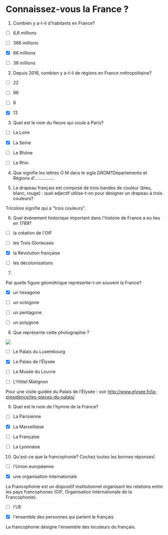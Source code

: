 # Connaissez-vous la France ?
 
1. Combien y a-t-il d'habitants en France?



- [ ] 6,6 millions

- [ ] 366 millions

- [x] 66 millions

- [ ] 36 millions






2. Depuis 2016, combien y a-t-il de régions en France métropolitaine?



- [ ] 22

- [ ] 96

- [ ] 8

- [x] 13








3. Quel est le nom du fleuve qui coule à Paris?


- [ ] La Loire

- [x] La Seine

- [ ] Le Rhône

- [ ] Le Rhin








4. Que signifie les lettres O M dans le sigle DROM?Départements et Régions d'................











5. Le drapeau français est composé de trois bandes de couleur (bleu, blanc, rouge) : quel adjectif utilise-t-on pour désigner un drapeau à trois couleurs?




Tricolore signifie qui a "trois couleurs".

6. Quel événement historique important dans l'histoire de France a eu lieu en 1789?



- [ ] la création de l'OIF

- [ ] les Trois Glorieuses

- [x] la Révolution française

- [ ] les décolonisations



7. 
Par quelle figure géométrique représente-t-on souvent la France? 




- [x] un hexagone

- [ ] un octogone

- [ ] un pentagone

- [ ] un polygone












8. Que représente cette photographie ?

![](https://d3c33hcgiwev3.cloudfront.net/imageAssetProxy.v1/lBjqvG1UEeaI_hJe858l4Q_a483f0ea14d8b4c6cf024061416a899a_Palais_Elys_e.JPG?expiry=1654992000000&hmac=778fZ4OWk31udRvjSi-AXkonHwBtSWSZRbXHM9AqGMA)

- [ ] Le Palais du Luxembourg

- [x] Le Palais de l’Élysée

- [ ] Le Musée du Louvre

- [ ] L'Hôtel Matignon



 Pour une visite guidée du Palais de l’Élysée : voir http://www.elysee.fr/la-presidence/les-pieces-du-palais/

9. Quel est le nom de l'hymne de la France?




- [ ] La Parisienne

- [x] La Marseillaise

- [ ] La Française

- [ ] La Lyonnaise
















10. Qu'est-ce que la francophonie?
Cochez toutes les bonnes réponses!


- [ ] l'Union européenne

- [x] une organisation internationale


La Francophonie est un dispositif institutionnel organisant les relations entre les pays francophones (OIF, Organisation Internationale de la Francophonie).












- [ ] l'UE

- [x] l'ensemble des personnes qui parlent le français


La francophonie désigne l'ensemble des locuteurs du français.













